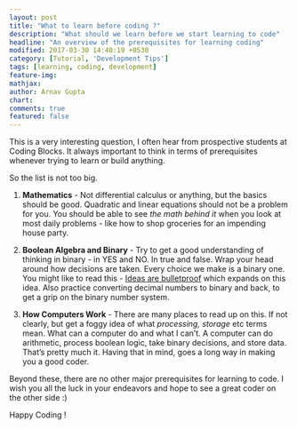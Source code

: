 ```yaml
---
layout: post
title: "What to learn before coding ?"
description: "What should we learn before we start learning to code"
headline: "An overview of the prerequisites for learning coding"
modified: 2017-03-30 14:40:19 +0530
category: [Tutorial, 'Development Tips']
tags: [learning, coding, development]
feature-img: 
mathjax:
author: Arnav Gupta
chart: 
comments: true
featured: false
---
```


This is a very interesting question, I often hear from prospective students at Coding Blocks.
It always important to think in terms of prerequisites whenever trying to learn or build anything.


So the list is not too big.

 1. **Mathematics** - Not differential calculus or anything, but the basics should be good.
    Quadratic and linear equations should not be a problem for you.
    You should be able to see _the math behind it_ when you look at most daily problems -
    like how to shop groceries for an impending house party.

 2. **Boolean Algebra and Binary** - Try to get a good understanding of
    thinking in binary - in YES and NO. In true and false. Wrap your
    head around how decisions are taken. Every choice we make is a
    binary one.
   You might like to read this - [Ideas are bulletproof](https://medium.com/coding-blocks/ideas-are-bulletproof-425c66908cb2)
   which expands on this idea.
   Also practice converting decimal numbers to binary and back, to get a grip on the binary number system.

 3. **How Computers Work** - There are many places to read up on
    this. If not clearly, but get a foggy idea of what
    _processing, storage_ etc terms mean.
    What can a computer do and what I can’t.
    A computer can do arithmetic, process boolean logic,
    take binary decisions, and store data. That’s pretty much it.
    Having that in mind, goes a long way in making you a good coder.


Beyond these, there are no other major prerequisites for learning to code. I wish you all the luck in your endeavors and hope to see a great coder on the other side :)

Happy Coding !